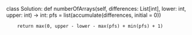 class Solution:
    def numberOfArrays(self, differences: List[int], lower: int, upper: int) -> int:
        pfs = list(accumulate(differences, initial = 0))

        return max(0, upper - lower - max(pfs) + min(pfs) + 1)